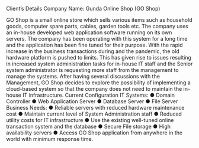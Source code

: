 Client’s Details Company Name: Gunda Online Shop (GO Shop)

GO Shop is a small online store which sells various items such as household goods, computer spare parts, cables, garden tools etc. The company uses an in-house developed web application software running on its own servers. The company has been operating with this system for a long time and the application has been fine tuned for their purpose. With the rapid increase in the business transactions during and the pandemic, the old hardware platform is pushed to limits. This has given rise to issues resulting in increased system administration tasks for in-house IT staff and the Senior system administrator is requesting more staff from the management to manage the systems.
After having several discussions with the Management, GO Shop decides to explore the possibility of implementing a cloud-based system so that the company does not need to maintain the in-house IT infrastructure. Current Configuration IT Systems: ● Domain Controller ● Web Application Server ● Database Server ● File Server Business Needs: ● Reliable servers with reduced hardware maintenance cost ● Maintain current level of System Administration staff ● Reduced utility costs for IT infrastructure ● Use the existing well-tuned online transaction system and the database ● Secure File storage ● High availability servers ● Access GO Shop application from anywhere in the world with minimum response time.
